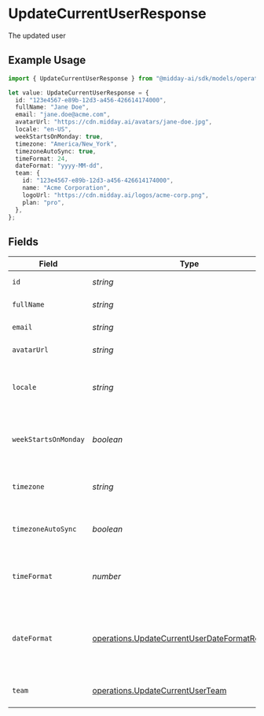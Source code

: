 # UpdateCurrentUserResponse

The updated user

## Example Usage

```typescript
import { UpdateCurrentUserResponse } from "@midday-ai/sdk/models/operations";

let value: UpdateCurrentUserResponse = {
  id: "123e4567-e89b-12d3-a456-426614174000",
  fullName: "Jane Doe",
  email: "jane.doe@acme.com",
  avatarUrl: "https://cdn.midday.ai/avatars/jane-doe.jpg",
  locale: "en-US",
  weekStartsOnMonday: true,
  timezone: "America/New_York",
  timezoneAutoSync: true,
  timeFormat: 24,
  dateFormat: "yyyy-MM-dd",
  team: {
    id: "123e4567-e89b-12d3-a456-426614174000",
    name: "Acme Corporation",
    logoUrl: "https://cdn.midday.ai/logos/acme-corp.png",
    plan: "pro",
  },
};
```

## Fields

| Field                                                                                                            | Type                                                                                                             | Required                                                                                                         | Description                                                                                                      | Example                                                                                                          |
| ---------------------------------------------------------------------------------------------------------------- | ---------------------------------------------------------------------------------------------------------------- | ---------------------------------------------------------------------------------------------------------------- | ---------------------------------------------------------------------------------------------------------------- | ---------------------------------------------------------------------------------------------------------------- |
| `id`                                                                                                             | *string*                                                                                                         | :heavy_check_mark:                                                                                               | Unique identifier of the user                                                                                    | 123e4567-e89b-12d3-a456-426614174000                                                                             |
| `fullName`                                                                                                       | *string*                                                                                                         | :heavy_check_mark:                                                                                               | Full name of the user                                                                                            | Jane Doe                                                                                                         |
| `email`                                                                                                          | *string*                                                                                                         | :heavy_check_mark:                                                                                               | Email address of the user                                                                                        | jane.doe@acme.com                                                                                                |
| `avatarUrl`                                                                                                      | *string*                                                                                                         | :heavy_check_mark:                                                                                               | URL to the user's avatar image                                                                                   | https://cdn.midday.ai/avatars/jane-doe.jpg                                                                       |
| `locale`                                                                                                         | *string*                                                                                                         | :heavy_check_mark:                                                                                               | User's preferred locale for internationalization (language and region)                                           | en-US                                                                                                            |
| `weekStartsOnMonday`                                                                                             | *boolean*                                                                                                        | :heavy_check_mark:                                                                                               | Whether the user's calendar week starts on Monday (true) or Sunday (false)                                       | true                                                                                                             |
| `timezone`                                                                                                       | *string*                                                                                                         | :heavy_check_mark:                                                                                               | User's timezone identifier in IANA Time Zone Database format                                                     | America/New_York                                                                                                 |
| `timezoneAutoSync`                                                                                               | *boolean*                                                                                                        | :heavy_check_mark:                                                                                               | Whether to automatically sync timezone with browser timezone                                                     | true                                                                                                             |
| `timeFormat`                                                                                                     | *number*                                                                                                         | :heavy_check_mark:                                                                                               | User's preferred time format: 12 for 12-hour format, 24 for 24-hour format                                       | 24                                                                                                               |
| `dateFormat`                                                                                                     | [operations.UpdateCurrentUserDateFormatResponse](../../models/operations/updatecurrentuserdateformatresponse.md) | :heavy_check_mark:                                                                                               | User's preferred date format. Available options: 'dd/MM/yyyy', 'MM/dd/yyyy', 'yyyy-MM-dd', 'dd.MM.yyyy'          | yyyy-MM-dd                                                                                                       |
| `team`                                                                                                           | [operations.UpdateCurrentUserTeam](../../models/operations/updatecurrentuserteam.md)                             | :heavy_check_mark:                                                                                               | Team information that the user belongs to                                                                        |                                                                                                                  |